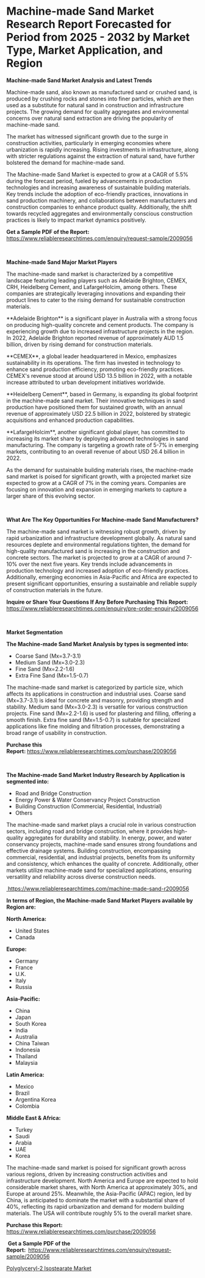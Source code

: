 <p><h1>Machine-made Sand Market Research Report Forecasted for Period from 2025 -  2032 by Market Type, Market Application, and Region</h1></p><p><strong>Machine-made Sand Market Analysis and Latest Trends</strong></p>
<p><p>Machine-made sand, also known as manufactured sand or crushed sand, is produced by crushing rocks and stones into finer particles, which are then used as a substitute for natural sand in construction and infrastructure projects. The growing demand for quality aggregates and environmental concerns over natural sand extraction are driving the popularity of machine-made sand. </p><p>The market has witnessed significant growth due to the surge in construction activities, particularly in emerging economies where urbanization is rapidly increasing. Rising investments in infrastructure, along with stricter regulations against the extraction of natural sand, have further bolstered the demand for machine-made sand. </p><p>The Machine-made Sand Market is expected to grow at a CAGR of 5.5% during the forecast period, fueled by advancements in production technologies and increasing awareness of sustainable building materials. Key trends include the adoption of eco-friendly practices, innovations in sand production machinery, and collaborations between manufacturers and construction companies to enhance product quality. Additionally, the shift towards recycled aggregates and environmentally conscious construction practices is likely to impact market dynamics positively.</p></p>
<p><strong>Get a Sample PDF of the Report:&nbsp;</strong> <a href="https://www.reliableresearchtimes.com/enquiry/request-sample/2009056?utm_campaign=2714&utm_medium=2&utm_source=Github&utm_content=ia&utm_term=03042025&utm_id=machine-made-sand">https://www.reliableresearchtimes.com/enquiry/request-sample/2009056</a></p>
<p>&nbsp;</p>
<p><strong>Machine-made Sand Major Market Players</strong></p>
<p><p>The machine-made sand market is characterized by a competitive landscape featuring leading players such as Adelaide Brighton, CEMEX, CRH, Heidelberg Cement, and LafargeHolcim, among others. These companies are strategically leveraging innovations and expanding their product lines to cater to the rising demand for sustainable construction materials.</p><p>**Adelaide Brighton** is a significant player in Australia with a strong focus on producing high-quality concrete and cement products. The company is experiencing growth due to increased infrastructure projects in the region. In 2022, Adelaide Brighton reported revenue of approximately AUD 1.5 billion, driven by rising demand for construction materials.</p><p>**CEMEX**, a global leader headquartered in Mexico, emphasizes sustainability in its operations. The firm has invested in technology to enhance sand production efficiency, promoting eco-friendly practices. CEMEX's revenue stood at around USD 13.5 billion in 2022, with a notable increase attributed to urban development initiatives worldwide.</p><p>**Heidelberg Cement**, based in Germany, is expanding its global footprint in the machine-made sand market. Their innovative techniques in sand production have positioned them for sustained growth, with an annual revenue of approximately USD 22.5 billion in 2022, bolstered by strategic acquisitions and enhanced production capabilities.</p><p>**LafargeHolcim**, another significant global player, has committed to increasing its market share by deploying advanced technologies in sand manufacturing. The company is targeting a growth rate of 5-7% in emerging markets, contributing to an overall revenue of about USD 26.4 billion in 2022.</p><p>As the demand for sustainable building materials rises, the machine-made sand market is poised for significant growth, with a projected market size expected to grow at a CAGR of 7% in the coming years. Companies are focusing on innovation and expansion in emerging markets to capture a larger share of this evolving sector.</p></p>
<p>&nbsp;</p>
<p><strong>What Are The Key Opportunities For Machine-made Sand Manufacturers?</strong></p>
<p><p>The machine-made sand market is witnessing robust growth, driven by rapid urbanization and infrastructure development globally. As natural sand resources deplete and environmental regulations tighten, the demand for high-quality manufactured sand is increasing in the construction and concrete sectors. The market is projected to grow at a CAGR of around 7-10% over the next five years. Key trends include advancements in production technology and increased adoption of eco-friendly practices. Additionally, emerging economies in Asia-Pacific and Africa are expected to present significant opportunities, ensuring a sustainable and reliable supply of construction materials in the future.</p></p>
<p><strong>Inquire or Share Your Questions If Any Before Purchasing This Report:</strong> <a href="https://www.reliableresearchtimes.com/enquiry/pre-order-enquiry/2009056?utm_campaign=2714&utm_medium=2&utm_source=Github&utm_content=ia&utm_term=03042025&utm_id=machine-made-sand">https://www.reliableresearchtimes.com/enquiry/pre-order-enquiry/2009056</a></p>
<p>&nbsp;</p>
<p><strong>Market Segmentation</strong></p>
<p><strong>The Machine-made Sand Market Analysis by types is segmented into:</strong></p>
<p><ul><li>Coarse Sand (Mx=3.7-3.1)</li><li>Medium Sand (Mx=3.0-2.3)</li><li>Fine Sand (Mx=2.2-1.6)</li><li>Extra Fine Sand (Mx=1.5-0.7)</li></ul></p>
<p><p>The machine-made sand market is categorized by particle size, which affects its applications in construction and industrial uses. Coarse sand (Mx=3.7-3.1) is ideal for concrete and masonry, providing strength and stability. Medium sand (Mx=3.0-2.3) is versatile for various construction projects. Fine sand (Mx=2.2-1.6) is used for plastering and filling, offering a smooth finish. Extra fine sand (Mx=1.5-0.7) is suitable for specialized applications like fine molding and filtration processes, demonstrating a broad range of usability in construction.</p></p>
<p><strong>Purchase this Report:&nbsp;</strong><a href="https://www.reliableresearchtimes.com/purchase/2009056?utm_campaign=2714&utm_medium=2&utm_source=Github&utm_content=ia&utm_term=03042025&utm_id=machine-made-sand">https://www.reliableresearchtimes.com/purchase/2009056</a></p>
<p>&nbsp;</p>
<p><strong>The Machine-made Sand Market Industry Research by Application is segmented into:</strong></p>
<p><ul><li>Road and Bridge Construction</li><li>Energy Power & Water Conservancy Project Construction</li><li>Building Construction (Commercial, Residential, Industrial)</li><li>Others</li></ul></p>
<p><p>The machine-made sand market plays a crucial role in various construction sectors, including road and bridge construction, where it provides high-quality aggregates for durability and stability. In energy, power, and water conservancy projects, machine-made sand ensures strong foundations and effective drainage systems. Building construction, encompassing commercial, residential, and industrial projects, benefits from its uniformity and consistency, which enhances the quality of concrete. Additionally, other markets utilize machine-made sand for specialized applications, ensuring versatility and reliability across diverse construction needs.</p></p>
<p><a href="https://www.reliableresearchtimes.com/machine-made-sand-r2009056?utm_campaign=2714&utm_medium=2&utm_source=Github&utm_content=ia&utm_term=03042025&utm_id=machine-made-sand">&nbsp;https://www.reliableresearchtimes.com/machine-made-sand-r2009056</a></p>
<p><strong>In terms of Region, the Machine-made Sand Market Players available by Region are:</strong></p>
<p>
    <p> <strong> North America: </strong>
        <ul>
            <li>United States</li>
            <li>Canada</li>
        </ul>
        </p> 
    <p> <strong> Europe: </strong>
        <ul>
            <li>Germany</li>
            <li>France</li>
            <li>U.K.</li>
            <li>Italy</li>
            <li>Russia</li>
        </ul>
        </p> 
    <p> <strong> Asia-Pacific: </strong>
        <ul>
            <li>China</li>
            <li>Japan</li>
            <li>South Korea</li>
            <li>India</li>
            <li>Australia</li>
            <li>China Taiwan</li>
            <li>Indonesia</li>
            <li>Thailand</li>
            <li>Malaysia</li>
        </ul>
        </p> 
    <p> <strong> Latin America: </strong>
        <ul>
            <li>Mexico</li>
            <li>Brazil</li>
            <li>Argentina Korea</li>
            <li>Colombia</li>
        </ul>
        </p> 
    <p> <strong> Middle East & Africa: </strong>
        <ul>
            <li>Turkey</li>
            <li>Saudi</li>
            <li>Arabia</li>
            <li>UAE</li>
            <li>Korea</li>
        </ul>
    </p>
    </p>
<p><p>The machine-made sand market is poised for significant growth across various regions, driven by increasing construction activities and infrastructure development. North America and Europe are expected to hold considerable market shares, with North America at approximately 30%, and Europe at around 25%. Meanwhile, the Asia-Pacific (APAC) region, led by China, is anticipated to dominate the market with a substantial share of 40%, reflecting its rapid urbanization and demand for modern building materials. The USA will contribute roughly 5% to the overall market share.</p></p>
<p><strong>Purchase this Report: </strong><a href="https://www.reliableresearchtimes.com/purchase/2009056?utm_campaign=2714&utm_medium=2&utm_source=Github&utm_content=ia&utm_term=03042025&utm_id=machine-made-sand">https://www.reliableresearchtimes.com/purchase/2009056</a></p>
<p>&nbsp;<strong>Get a Sample PDF of the Report:&nbsp;&nbsp;</strong><a href="https://www.reliableresearchtimes.com/enquiry/request-sample/2009056?utm_campaign=2714&utm_medium=2&utm_source=Github&utm_content=ia&utm_term=03042025&utm_id=machine-made-sand">https://www.reliableresearchtimes.com/enquiry/request-sample/2009056</a></p>
<p><strong></strong></p>
<p><p><a href="https://github.com/vitrilaoire/Market-Research-Report-List-1/blob/main/polyglyceryl-2-isostearate-market.md?utm_campaign=2714&utm_medium=2&utm_source=Github&utm_content=ia&utm_term=03042025&utm_id=machine-made-sand">Polyglyceryl-2 Isostearate Market</a></p></p>